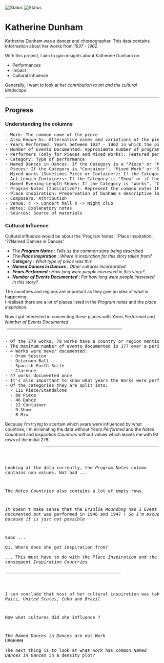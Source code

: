 ![Status](https://img.shields.io/badge/status-wip-color)
![Status](https://img.shields.io/badge/status-incomplete-color)

# Katherine Dunham

Katherine Dunham was a dancer and choreographer. This data contains information about her works from _1937 - 1962_.

With this project, I aim to gain insights  about Katherine Dunham on:

- Performances
- Impact
- Cultural influence

Generally, I want to look at her _contribution to art and the cultural landscape_

____

## Progress

### Understanding the columns  

<pre>
- Work: The common name of the piece
- Also Known As: Alternative names and variations of the piece
- Years Performed: Years between 1937 - 1962 in which the piece was performed
- Number of Events Documented: Approxiamte number of programs and printed documents referencing the performance
- Performers (only for Pieces and Mixed Works): Featured performers
- Category: Type of performance
- Named Dances in Dances: If the Category is a "Piece" or "Mixed Work"
- Pieces: If the Category is "Container", "Mixed Work" or "Show" or if the Category is "Dances in Dances"
- Mixed Works (Sometimes Piece or Container): If the Category is "Container" or "Show" or if the Category is "Dances in Dances" or "Pieces"
- Act-Length Containers: If the Category is "Show" or if the Category is "Mixed Work" or "Pieces"
- Named Evening-Length Shows: If the Category is "Works", "Container" or "Pieces"
- Program Notes (Indicative?): Represent the common notes that appeared in programs for each performance
- Place Inspiration: Preservation of Dunham's descriptive language in program notes
- Composers: Attribution
- Venue: c -> Concert hall n -> Night club
- Notes: Explanatory notes
- Sources: Source of materials
</pre>

### Cultural Influence
Cultural influence would be about the 'Program Notes', 'Place Inspiration', '??Named Dances in Dances'  

- The ___Program Notes___           : _Tells us the common story being described_
- The ___Place Inspiration___       : _Where is inspiration for this story taken from?_
- __Category__ : _What type of piece was this_
- ___Named Dances in Dances___      : _Other cultures incorporated_
- ___Years Performed___             : _How long were people interested in this story?_
- ___Number of Events Documented___ : _For how long were people interested in this story?_

The countries and regions are important as they give an idea of what is happening.  
I realised there are a lot of places listed in the _Program notes_ and the _place inspiration_.  

Now I got interested in connecting these places with _Years Performed_ and _Number of Events Documented_

<div style="border-bottom: .15rem solid grey;width: 75%; margin:0rem .2rem 0rem .4rem"></div>
<br>
<pre>
- Of the 278 works, 78 works have a country or region mentioned in the Program Notes and 77 works have a country or region in the Place Inspiration.
- The maximum number of events documented is 177 over a period of 17 years, from 1939-1962
- 4 Works were never documented:
  - Drum Session
  - Octaroon Ball
  - Spanish Earth Suite
  - Clarence
- 47 works documented once
- It's also important to know what years the Works were performed. Of the 276 works, 157 have 'Years Performed' values.
- Of the categories they are split into:
  - 111 Piece/Standalone
  - 80 Piece
  - 46 Dance
  - 22 Container
  - 9 Show
  - 8 Mix
</pre>

Because I'm trying to acertain which years were influenced by what countries, I'm eliminating the data without _Years Performed_ and the _Notes Countried_ and _Inspiration Countries_ without values which leaves me with 93 rows of the initial 276.

<div style="border-bottom: .12rem solid grey;width: 75%; float: right;"></div>
<br>
<pre>

Looking at the data currently, the _Program Notes_ column contains nan values. Not bad ...

The _Notes Countries_ also contains a lot of empty rows.  

It doesn't make sense that the _Erzulie Moundong_ has 1 Event documented but was performed in 1946 and 1947 ! _So I'm excuding it because it is just not possible_

Sooo ...  
Q1. Where does she get inspiration from?  
... This must have to do with the _Place Inspiration_ and the consequent _Inspiration Countries_
</pre>
<div style="border-bottom: .12rem solid grey;width: 75%; float: left;"></div>
<br>
<pre>

I can conclude that most of her cultural inspiration was taken from _Haiti, United States, Cuba_ and _Brazil_

Now what cultures did she influence ? 

The _Named Dances in Dances_ are not _Work_  URGHHHH   
The next thing is to look at what _Work_ has common _Named Dances in Dances_  in a density plot?
</pre>